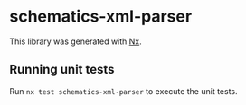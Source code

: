 # schematics-xml-parser

This library was generated with [Nx](https://nx.dev).

## Running unit tests

Run `nx test schematics-xml-parser` to execute the unit tests.

